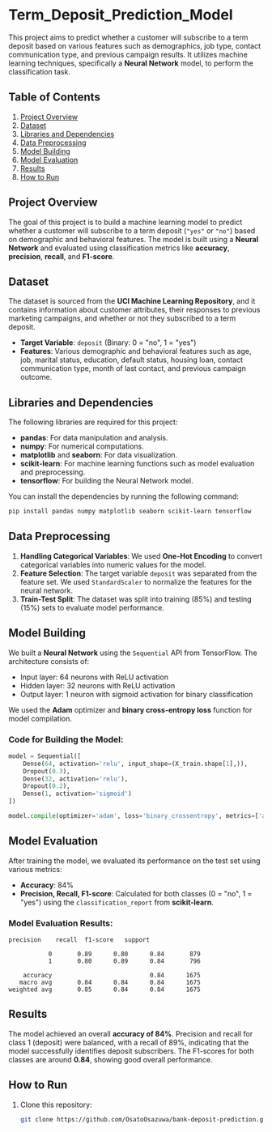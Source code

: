 # Term_Deposit_Prediction_Model
This project aims to predict whether a customer will subscribe to a term deposit based on various features such as demographics, job type, contact communication type, and previous campaign results. It utilizes machine learning techniques, specifically a **Neural Network** model, to perform the classification task.

## Table of Contents
1. [Project Overview](#project-overview)
2. [Dataset](#dataset)
3. [Libraries and Dependencies](#libraries-and-dependencies)
4. [Data Preprocessing](#data-preprocessing)
5. [Model Building](#model-building)
6. [Model Evaluation](#model-evaluation)
7. [Results](#results)
8. [How to Run](#how-to-run)

## Project Overview
The goal of this project is to build a machine learning model to predict whether a customer will subscribe to a term deposit (`"yes"` or `"no"`) based on demographic and behavioral features. The model is built using a **Neural Network** and evaluated using classification metrics like **accuracy**, **precision**, **recall**, and **F1-score**.

## Dataset
The dataset is sourced from the **UCI Machine Learning Repository**, and it contains information about customer attributes, their responses to previous marketing campaigns, and whether or not they subscribed to a term deposit.

- **Target Variable**: `deposit` (Binary: 0 = "no", 1 = "yes")
- **Features**: Various demographic and behavioral features such as age, job, marital status, education, default status, housing loan, contact communication type, month of last contact, and previous campaign outcome.

## Libraries and Dependencies
The following libraries are required for this project:
- **pandas**: For data manipulation and analysis.
- **numpy**: For numerical computations.
- **matplotlib** and **seaborn**: For data visualization.
- **scikit-learn**: For machine learning functions such as model evaluation and preprocessing.
- **tensorflow**: For building the Neural Network model.

You can install the dependencies by running the following command:
```bash
pip install pandas numpy matplotlib seaborn scikit-learn tensorflow
```

## Data Preprocessing
1. **Handling Categorical Variables**: We used **One-Hot Encoding** to convert categorical variables into numeric values for the model.
2. **Feature Selection**: The target variable `deposit` was separated from the feature set. We used `StandardScaler` to normalize the features for the neural network.
3. **Train-Test Split**: The dataset was split into training (85%) and testing (15%) sets to evaluate model performance.
   
## Model Building
We built a **Neural Network** using the `Sequential` API from TensorFlow. The architecture consists of:
- Input layer: 64 neurons with ReLU activation
- Hidden layer: 32 neurons with ReLU activation
- Output layer: 1 neuron with sigmoid activation for binary classification

We used the **Adam** optimizer and **binary cross-entropy loss** function for model compilation.

### Code for Building the Model:
```python
model = Sequential([
    Dense(64, activation='relu', input_shape=(X_train.shape[1],)),
    Dropout(0.3),
    Dense(32, activation='relu'),
    Dropout(0.2),
    Dense(1, activation='sigmoid')
])

model.compile(optimizer='adam', loss='binary_crossentropy', metrics=['accuracy'])
```

## Model Evaluation
After training the model, we evaluated its performance on the test set using various metrics:
- **Accuracy**: 84%
- **Precision, Recall, F1-score**: Calculated for both classes (0 = "no", 1 = "yes") using the `classification_report` from **scikit-learn**.

### Model Evaluation Results:
```plaintext
precision    recall  f1-score   support

           0       0.89      0.80      0.84       879
           1       0.80      0.89      0.84       796

    accuracy                           0.84      1675
   macro avg       0.84      0.84      0.84      1675
weighted avg       0.85      0.84      0.84      1675
```

## Results
The model achieved an overall **accuracy of 84%**. Precision and recall for class 1 (deposit) were balanced, with a recall of 89%, indicating that the model successfully identifies deposit subscribers. The F1-scores for both classes are around **0.84**, showing good overall performance.

## How to Run
1. Clone this repository:
   ```bash
   git clone https://github.com/OsatoOsazuwa/bank-deposit-prediction.git

